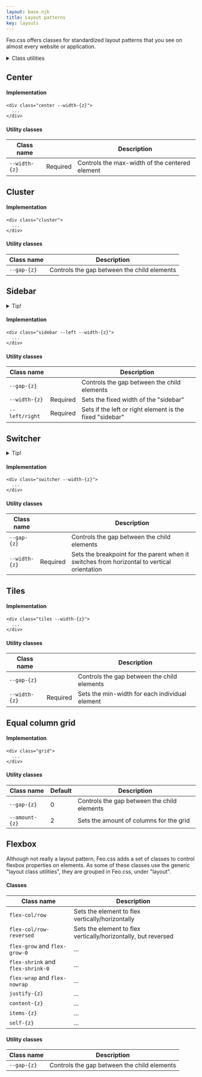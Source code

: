 ```yaml
---
layout: base.njk
title: Layout patterns
key: layouts
---
```


Feo.css offers classes for standardized layout patterns that you see on almost every website or application.

<details>
  <summary>Class utilities</summary>
  <p><a href="/utilities">Utility classes</a> are classes that do one thing, and one thing well. 
    Class utilities are classes that that allow you to control one aspect from a different CSS class, like a layout class. Class utilities have a post-fix of <code>--*</code> to make them easily spottable. Most of the class utilities are based on <a href="/tokens">the design tokens</a>.</p>
</details>

## Center

#### Implementation

```
<div class="center --width-{z}">
  ...
</div>
```

#### Utility classes

<div>
  <table>
    <thead>
      <tr><th>Class name</th><th><th>Description</th></tr>
    </thead>
    <tbody>
      <tr><td><code>--width-{z}</code></td><td>Required</td><td>Controls the max-width of the centered element</td></tr>
    </tbody>
  </table>
</div>

## Cluster

#### Implementation

```
<div class="cluster">
  ...
</div>
```

#### Utility classes

<div>
  <table>
    <thead>
      <tr><th>Class name</th><th>Description</th></tr>
    </thead>
    <tbody>
      <tr><td><code>--gap-{z}</code></td><td>Controls the gap between the child elements</td></tr>
    </tbody>
  </table>
</div>

## Sidebar

<details>
  <summary>Tip!</summary>
  <p>When combining the <code>switcher</code> and <code>sidebar</code> classes, you can get a long way into implementing a responsive sidebar(-ish). This very site combines the two! All you need to do is set the <code>sidebar</code> on the parent, and on the element that is actually the sidebar, you set <code>switcher</code>. For the <code>--width-{z}</code> utility class on both elements, just ensure the element with <code>switcher</code> as a <code>z+1</code>, compared to the parent element.</p>
</details>

#### Implementation

```
<div class="sidebar --left --width-{z}">
  ...
</div>
```

#### Utility classes

<div>
  <table>
    <thead>
      <tr><th>Class name</th><th></th><th>Description</th></tr>
    </thead>
    <tbody>
      <tr><td><code>--gap-{z}</code></td><td></td><td>Controls the gap between the child elements</td></tr>
      <tr><td><code>--width-{z}</code></td><td>Required</td><td>Sets the fixed width of the "sidebar"</td></tr>
      <tr><td><code>--left/right</code></td><td>Required</td><td>Sets if the left or right element is the fixed "sidebar"</td></tr>
    </tbody>
  </table>
</div>

## Switcher

<details>
  <summary>Tip!</summary>
  <p>Combine it with the <code>justify-stretch</code> flexbox utility class, to ensure all items are of the same size, horizontally.</p>
</details>

#### Implementation

```
<div class="switcher --width-{z}">
  ...
</div>
```

#### Utility classes

<div>
  <table>
    <thead>
      <tr><th>Class name</th><th></th><th>Description</th></tr>
    </thead>
    <tbody>
      <tr><td><code>--gap-{z}</code></td><td></td><td>Controls the gap between the child elements</td></tr>
      <tr><td><code>--width-{z}</code></td><td>Required</td><td>Sets the breakpoint for the parent when it switches from horizontal to vertical orientation</td></tr>
    </tbody>
  </table>
</div>

## Tiles

#### Implementation

```
<div class="tiles --width-{z}">
  ...
</div>
```

#### Utility classes

<div>
  <table>
    <thead>
      <tr><th>Class name</th><th></th><th>Description</th></tr>
    </thead>
    <tbody>
      <tr><td><code>--gap-{z}</code></td><td></td><td>Controls the gap between the child elements</td></tr>
      <tr><td><code>--width-{z}</code></td><td>Required</td><td>Sets the min-width for each individual element</td></tr>
    </tbody>
  </table>
</div>

## Equal column grid

#### Implementation

```
<div class="grid">
  ...
</div>
```

#### Utility classes

<div>
  <table>
    <thead>
      <tr><th>Class name</th><th>Default</th><th>Description</th></tr>
    </thead>
    <tbody>
      <tr><td><code>--gap-{z}</code></td><td>0</td><td>Controls the gap between the child elements</td></tr>
      <tr><td><code>--amount-{z}</code></td><td>2</td><td>Sets the amount of columns for the grid</td></tr>
    </tbody>
  </table>
</div>

## Flexbox

Although not really a layout pattern, Feo.css adds a set of classes to control flexbox properties on elements. As some of these classes use the generic "layout class utilities", they are grouped in Feo.css, under "layout".

#### Classes

<div>
  <table>
    <thead><tr><th>Class name</th><th>Description</th></tr></thead>
    <tbody>
      <tr>
        <td><code>flex-col/row</code></td>
        <td>Sets the element to flex vertically/horizontally</td>
      </tr>
      <tr>
        <td><code>flex-col/row-reversed</code></td>
        <td>Sets the element to flex vertically/horizontally, but reversed</td>
      </tr>
      <tr>
        <td><code>flex-grow</code> and <code>flex-grow-0</code></td>
        <td>...</td>
      </tr>
      <tr>
        <td><code>flex-shrink</code> and <code>flex-shrink-0</code></td>
        <td>...</td>
      </tr>
      <tr>
        <td><code>flex-wrap</code> and <code>flex-nowrap</code></td>
        <td>...</td>
      </tr>
      <tr>
        <td><code>justify-{z}</code></td>
        <td>...</td>
      </tr>
      <tr>
        <td><code>content-{z}</code></td>
        <td>...</td>
      </tr>
      <tr>
        <td><code>items-{z}</code></td>
        <td>...</td>
      </tr>
      <tr>
        <td><code>self-{z}</code></td>
        <td>...</td>
      </tr>
    </tbody>
  </table>
</div>

#### Utility classes

<div>
  <table>
    <thead>
      <tr><th>Class name</th><th>Description</th></tr>
    </thead>
    <tbody>
      <tr><td><code>--gap-{z}</code></td><td>Controls the gap between the child elements</td></tr>
    </tbody>
  </table>
</div>
